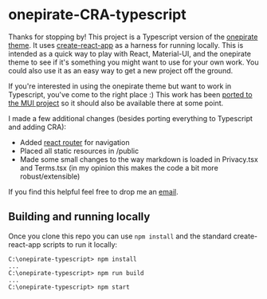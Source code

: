 # onepirate-CRA-typescript

Thanks for stopping by! This project is a Typescript version of the [onepirate theme](https://material-ui.com/store/items/onepirate/). It uses [create-react-app](https://github.com/facebook/create-react-app) as a harness for running locally. This is intended as a quick way to play with React, Material-UI, and the onepirate theme to see if it's something you might want to use for your own work. You could also use it as an easy way to get a new project off the ground.

If you're interested in using the onepirate theme but want to work in Typescript, you've come to the right place :) This work has been [ported to the MUI project](https://github.com/mui-org/material-ui/pull/22295) so it should also be available there at some point.

I made a few additional changes (besides porting everything to Typescript and adding CRA):
* Added [react router](https://reactrouter.com/) for navigation
* Placed all static resources in /public
* Made some small changes to the way markdown is loaded in Privacy.tsx and Terms.tsx (in my opinion this makes the code a bit more robust/extensible)

If you find this helpful feel free to drop me an [email](mailto:rothbart@gmail.com).

## Building and running locally

Once you clone this repo you can use `npm install` and the standard create-react-app scripts to run it locally:

```
C:\onepirate-typescript> npm install
...
C:\onepirate-typescript> npm run build
...
C:\onepirate-typescript> npm start
```

